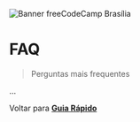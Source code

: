 ![Banner freeCodeCamp Brasília](https://raw.githubusercontent.com/freecodecampbsb/quick-start/master/images/git-banner.jpg)

# FAQ

> Perguntas mais frequentes

...

Voltar para **[Guia Rápido](https://github.com/freecodecampbsb/quick-start)**
